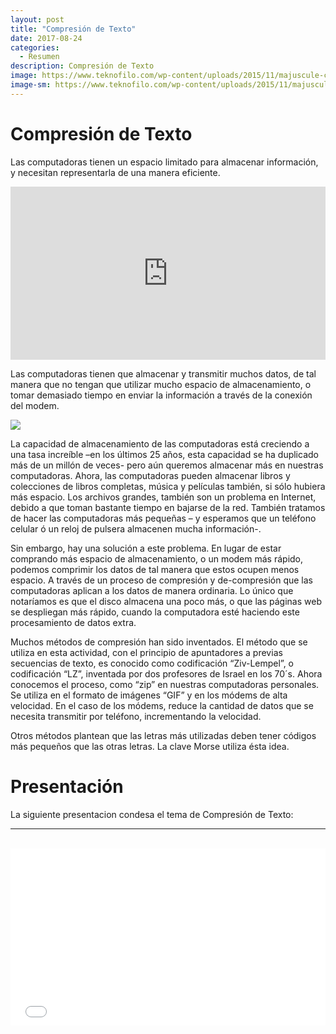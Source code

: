 ```yaml
---
layout: post
title: "Compresión de Texto"
date: 2017-08-24
categories:
  - Resumen
description: Compresión de Texto
image: https://www.teknofilo.com/wp-content/uploads/2015/11/majuscule-colorful-clippings-newspaper-the-english-the-letters1.jpg
image-sm: https://www.teknofilo.com/wp-content/uploads/2015/11/majuscule-colorful-clippings-newspaper-the-english-the-letters1.jpg
---
```


Compresión de Texto
===================

Las computadoras tienen un espacio limitado para almacenar información, y necesitan representarla de una manera eficiente.

<div style="width:100%;height:0;padding-bottom:55%;position:relative;"><iframe src="https://giphy.com/embed/QvwMDYpAMUm6Q" width="100%" height="100%" style="position:absolute" frameBorder="0" class="giphy-embed" allowFullScreen></iframe></div>

Las computadoras tienen que almacenar y transmitir muchos datos, de tal manera que no tengan que utilizar mucho espacio de almacenamiento, o tomar demasiado tiempo en enviar la información a través de la conexión del modem.

<img src="https://pics.me.me/cuando-tienes-el-almacenamiento-lleno-y-no-sabes-qu%C3%A9-memes-13814390.png">

La capacidad de almacenamiento de las computadoras está creciendo a una tasa increíble –en los últimos 25 años, esta capacidad se ha duplicado más de un millón de veces- pero aún queremos almacenar más en nuestras computadoras. Ahora, las computadoras pueden almacenar libros y colecciones de libros completas, música y películas también, si sólo hubiera más espacio. Los archivos grandes, también son un problema en Internet, debido a que toman bastante tiempo en bajarse de la red. También tratamos de hacer las computadoras más pequeñas – y esperamos que un teléfono celular ó un reloj de pulsera almacenen mucha información-.

Sin embargo, hay una solución a este problema. En lugar de estar comprando más espacio de almacenamiento, o un modem más rápido, podemos comprimir los datos de tal manera que estos ocupen menos espacio. A través de un proceso de compresión y de-compresión que las computadoras aplican a los datos de manera ordinaria. Lo único que notaríamos es que el disco almacena una poco más, o que las páginas web se despliegan más rápido, cuando la computadora esté haciendo este procesamiento de datos extra.

Muchos métodos de compresión han sido inventados. El método que se utiliza en esta actividad, con el principio de apuntadores a previas secuencias de texto, es conocido como codificación “Ziv-Lempel”, o codificación “LZ”, inventada por dos profesores de Israel en los 70´s. Ahora conocemos el proceso, como “zip” en nuestras computadoras personales. Se utiliza en el formato de imágenes “GIF” y en los módems de alta velocidad. En el caso de los módems, reduce la cantidad de datos que se necesita transmitir por teléfono, incrementando la velocidad.

Otros métodos plantean que las letras más utilizadas deben tener códigos más pequeños que las otras letras. La clave Morse utiliza ésta idea.

# Presentación

La siguiente presentacion condesa el tema de Compresión de Texto:


<hr><br>
<div style="position: relative;
            padding-bottom: 56.25%;
            height: 0;
            overflow: hidden;">
  <iframe style="position: absolute;
                  top:0;
                  left: 0;
                  width: 100%;
                  height: 100%;"   src="//slides.com/marcoperez-1/compresion-de-texto/embed" width="576" height="420" scrolling="no" frameborder="0" webkitallowfullscreen mozallowfullscreen allowfullscreen></iframe>
</div>